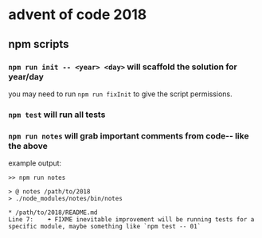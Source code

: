 # advent of code 2018

## npm scripts

<!-- secret todo list

// FIXME: an inevitable improvement will be running tests for a specific module, maybe something like `npm test -- 01`

end secrets -->

### `npm run init -- <year> <day>` will scaffold the solution for year/day

you may need to run `npm run fixInit` to give the script permissions.

### `npm test` will run all tests

### `npm run notes` will grab important comments from code-- like the above

example output:

```
>> npm run notes

> @ notes /path/to/2018
> ./node_modules/notes/bin/notes

* /path/to/2018/README.md
Line 7:    ☂ FIXME inevitable improvement will be running tests for a specific module, maybe something like `npm test -- 01`
```